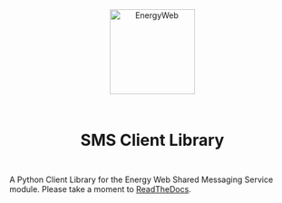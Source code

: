 <div align="center">
  <a href="https://www.energyweb.org/"><img src="https://www.energyweb.org/wp-content/uploads/2019/04/logo-brand.png" alt="EnergyWeb" width="150"></a>
  <h1 style="padding:25px;">
    SMS Client Library
  </h1>
</div>

A Python Client Library for the Energy Web Shared Messaging Service module. Please take a moment to [ReadTheDocs](https://energy-web-foundation-sms-client-lib-py.readthedocs-hosted.com/en/latest/).
